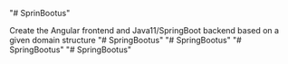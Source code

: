 "# SprinBootus"

Create the Angular frontend and Java11/SpringBoot backend based on a given domain structure
"# SpringBootus" 
"# SpringBootus" 
"# SpringBootus" 
"# SpringBootus" 
